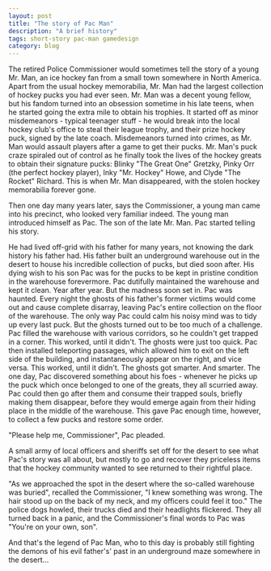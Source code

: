 ```yaml
---
layout: post
title: "The story of Pac Man"
description: "A brief history"
tags: short-story pac-man gamedesign
category: blog
---
```


The retired Police Commissioner would sometimes tell the story of a young Mr. Man, an ice hockey fan from a small town somewhere in North America. Apart from the usual hockey memorabilia, Mr. Man had the largest collection of hockey pucks you had ever seen. Mr. Man was a decent young fellow, but his fandom turned into an obsession sometime in his late teens, when he started going the extra mile to obtain his trophies. It started off as minor misdemeanors - typical teenager stuff - he would break into the local hockey club's office to steal their league trophy, and their prize hockey puck, signed by the late coach. Misdemeanors turned into crimes, as Mr. Man would assault players after a game to get their pucks. Mr. Man's puck craze spiraled out of control as he finally took the lives of the hockey greats to obtain their signature pucks: Blinky "The Great One" Gretzky, Pinky Orr (the perfect hockey player), Inky "Mr. Hockey" Howe, and Clyde "The Rocket" Richard. This is when Mr. Man disappeared, with the stolen hockey memorabilia forever gone.

Then one day many years later, says the Commissioner, a young man came into his precinct, who looked very familiar indeed. The young man introduced himself as Pac. The son of the late Mr. Man. Pac started telling his story.

He had lived off-grid with his father for many years, not knowing the dark history his father had. His father built an underground warehouse out in the desert to house his incredible collection of pucks, but died soon after. His dying wish to his son Pac was for the pucks to be kept in pristine condition in the warehouse forevermore. Pac dutifully maintained the warehouse and kept it clean. Year after year. But the madness soon set in. Pac was haunted. Every night the ghosts of his father's former victims would come out and cause complete disarray, leaving Pac's entire collection on the floor of the warehouse. The only way Pac could calm his noisy mind was to tidy up every last puck. But the ghosts turned out to be too much of a challenge. Pac filled the warehouse with various corridors, so he couldn't get trapped in a corner. This worked, until it didn't. The ghosts were just too quick. Pac then installed teleporting passages, which allowed him to exit on the left side of the building, and instantaneously appear on the right, and vice versa. This worked, until it didn't. The ghosts got smarter. And smarter. The one day, Pac discovered something about his foes - whenever he picks up the puck which once belonged to one of the greats, they all scurried away. Pac could then go after them and consume their trapped souls, briefly making them disappear, before they would emerge again from their hiding place in the middle of the warehouse. This gave Pac enough time, however, to collect a few pucks and restore some order.

"Please help me, Commissioner", Pac pleaded. 

A small army of local officers and sheriffs set off for the desert to see what Pac's story was all about, but mostly to go and recover they priceless items that the hockey community wanted to see returned to their rightful place.

"As we approached the spot in the desert where the so-called warehouse was buried", recalled the Commissioner, "I knew something was wrong. The hair stood up on the back of my neck, and my officers could feel it too." The police dogs howled, their trucks died and their headlights flickered. They all turned back in a panic, and the Commissioner's final words to Pac was "You're on your own, son".

And that's the legend of Pac Man, who to this day is probably still fighting the demons of his evil father's' past in an underground maze somewhere in the desert...